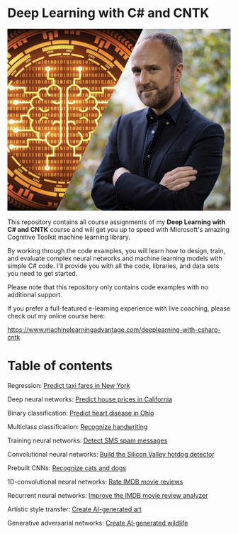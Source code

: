 # Deep Learning with C# and CNTK

![Deep Learning with C# and CNTK](./assets/DLR.jpg)

This repository contains all course assignments of my **Deep Learning with C# and CNTK** course and will get you up to speed with Microsoft's amazing Cognitive Toolkit machine learning library.

By working through the code examples, you will learn how to design, train, and evaluate complex neural networks and machine learning models with simple C# code. I'll provide you with all the code, libraries, and data sets you need to get started.

Please note that this repository only contains code examples with no additional support. 

If you prefer a full-featured e-learning experience with live coaching, please check out my online course here:

https://www.machinelearningadvantage.com/deeplearning-with-csharp-cntk


# Table of contents

Regression: [Predict taxi fares in New York](./Regression/TaxiFarePrediction)

Deep neural networks: [Predict house prices in California](./Regression/HousePricePrediction)

Binary classification: [Predict heart disease in Ohio](./BinaryClassification/HeartDisease)

Multiclass classification: [Recognize handwriting](./MulticlassClassification/DigitRecognition)

Training neural networks: [Detect SMS spam messages](./BinaryClassification/SpamDetection)

Convolutional neural networks: [Build the Silicon Valley hotdog detector](./MulticlassClassification/HotdogNotHotdog)

Prebuilt CNNs: [Recognize cats and dogs](./MulticlassClassification/CatsAndDogs)

1D-convolutional neural networks: [Rate IMDB movie reviews](./BinaryClassification/MovieSentiment)

Recurrent neural networks: [Improve the IMDB movie review analyzer](./BinaryClassification/LstmDemo)

Artistic style transfer: [Create AI-generated art](./Misc/StyleTransferDemo)

Generative adversarial networks: [Create AI-generated wildlife](./Misc/GanDemo)
